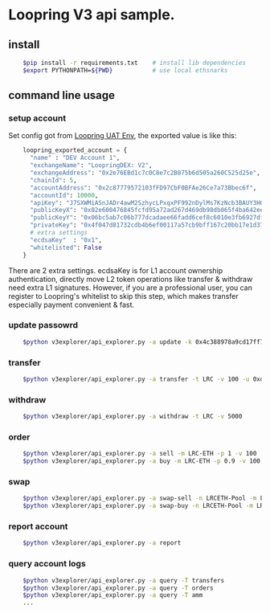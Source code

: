 # Loopring V3 api sample.

## install

```bash
    $pip install -r requirements.txt    # install lib dependencies
    $export PYTHONPATH=${PWD}           # use local ethsnarks
```

## command line usage

### setup account
Set config got from [Loopring UAT Env](https://loopring-amm.herokuapp.com/), the exported value is like this:
```python
    loopring_exported_account = {
      "name" : "DEV Account 1",
      "exchangeName": "LoopringDEX: V2",
      "exchangeAddress": "0x2e76EBd1c7c0C8e7c2B875b6d505a260C525d25e",
      "chainId": 5,
      "accountAddress": "0x2c87779572103fFD97CbF0BFAe26Ce7a73Bbec6f",
      "accountId": 10000,
      "apiKey": "J7SXWMiASnJADr4awM2SzhycLPxqxPF992nDylMs7KzNcb3BAUY3HOtQV2bWQGR0",
      "publicKeyX": "0x02e600476845fcfd95a72ad267d469db98db065f4ba642ee1d99d7e7f4d37d54",
      "publicKeyY": "0x06bc5ab7c06b777dcadaee66fadd6cef8c6010e3fb6927df88acecf5d8b006a1",
      "privateKey": "0x4f047d81732cdb4b6ef00117a57cb9bff167c20bb17e1d375947db4aa561ee9",
      # extra settings
      "ecdsaKey"  : "0x1",
      "whitelisted": False
    }
```
There are 2 extra settings. ecdsaKey is for L1 account ownership authentication, directly move L2 token operations like transfer & withdraw need extra L1 signatures. However, if you are a professional user, you can register to Loopring's whitelist to skip this step, which makes transfer especially payment convenient & fast.

### update passowrd

```bash
    $python v3explorer/api_explorer.py -a update -k 0x4c388978a9cd17ff7171fb8694fb7618c8bf48e7c800e81277870c6bf12e47b
```

### transfer

```bash
    $python v3explorer/api_explorer.py -a transfer -t LRC -v 100 -u 0xd854872f17c2783ae9d89e7b2a29cd72ec2a74ff
```

### withdraw

```bash
    $python v3explorer/api_explorer.py -a withdraw -t LRC -v 5000
```

### order

```bash
    $python v3explorer/api_explorer.py -a sell -m LRC-ETH -p 1 -v 100
    $python v3explorer/api_explorer.py -a buy -m LRC-ETH -p 0.9 -v 100
```

### swap

```bash
    $python v3explorer/api_explorer.py -a swap-sell -n LRCETH-Pool -m LRC-ETH -p 1.0 -v 100
    $python v3explorer/api_explorer.py -a swap-buy -n LRCETH-Pool -m LRC-ETH -p 0.9 -v 100
```

### report account
```bash
    $python v3explorer/api_explorer.py -a report
```

### query account logs
```bash
    $python v3explorer/api_explorer.py -a query -T transfers
    $python v3explorer/api_explorer.py -a query -T orders
    $python v3explorer/api_explorer.py -a query -T amm
    ...
```